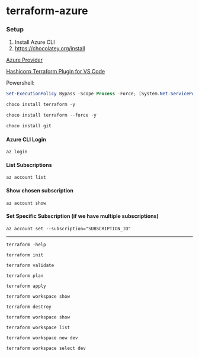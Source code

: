 # terraform-azure
### Setup

1. Install Azure CLI
2. https://chocolatey.org/install

[Azure Provider](https://registry.terraform.io/providers/hashicorp/azurerm/latest/docs)

[Hashicorp Terraform Plugin for VS Code](https://marketplace.visualstudio.com/items?itemName=HashiCorp.terraform)

Powershell:

```powershell
Set-ExecutionPolicy Bypass -Scope Process -Force; [System.Net.ServicePointManager]::SecurityProtocol = [System.Net.ServicePointManager]::SecurityProtocol -bor 3072; iex ((New-Object System.Net.WebClient).DownloadString('https://community.chocolatey.org/install.ps1'))
```
```powershell
choco install terraform -y
```
```powershell
choco install terraform --force -y
```
```powershell
choco install git
```


#### Azure CLI Login
```
az login
```
#### List Subscriptions
```
az account list
```
#### Show chosen subscription
```
az account show
```
#### Set Specific Subscription (if we have multiple subscriptions)
```
az account set --subscription="SUBSCRIPTION_ID"
```

----------
```
terraform -help
```
```
terraform init 
```
```
terraform validate
```
```
terraform plan
```
```
terraform apply
```
```
terraform workspace show
```
```
terraform destroy
```
```
terraform workspace show
```
```
terraform workspace list
```
```
terraform workspace new dev
```
```
terraform workspace select dev
```
